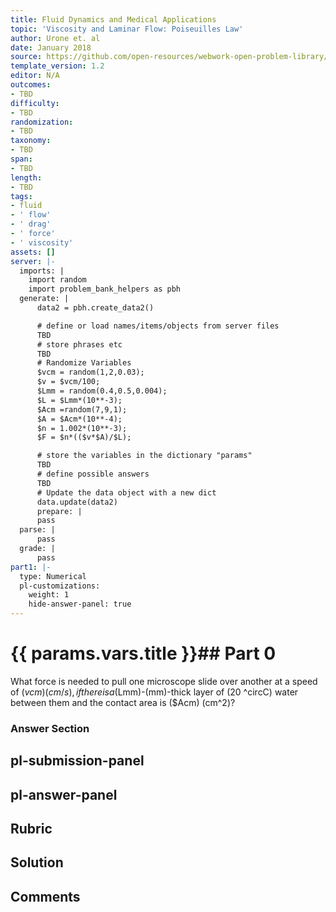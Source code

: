 ```yaml
---
title: Fluid Dynamics and Medical Applications
topic: 'Viscosity and Laminar Flow: Poiseuilles Law'
author: Urone et. al
date: January 2018
source: https://github.com/open-resources/webwork-open-problem-library/tree/master/Contrib/BrockPhysics/College_Physics_Urone/12.Fluid_Dynamics_and_Medical_Applications/12-04.Viscosity_and_Laminar_Flow.Poiseuilles_Law/NU_U17_12_04_002.pg
template_version: 1.2
editor: N/A
outcomes:
- TBD
difficulty:
- TBD
randomization:
- TBD
taxonomy:
- TBD
span:
- TBD
length:
- TBD
tags:
- fluid
- ' flow'
- ' drag'
- ' force'
- ' viscosity'
assets: []
server: |-
  imports: |
    import random
    import problem_bank_helpers as pbh
  generate: |
      data2 = pbh.create_data2()

      # define or load names/items/objects from server files
      TBD
      # store phrases etc
      TBD
      # Randomize Variables
      $vcm = random(1,2,0.03);
      $v = $vcm/100;
      $Lmm = random(0.4,0.5,0.004);
      $L = $Lmm*(10**-3);
      $Acm =random(7,9,1);
      $A = $Acm*(10**-4);
      $n = 1.002*(10**-3);
      $F = $n*(($v*$A)/$L);

      # store the variables in the dictionary "params"
      TBD
      # define possible answers
      TBD
      # Update the data object with a new dict
      data.update(data2)
      prepare: |
      pass
  parse: |
      pass
  grade: |
      pass
part1: |-
  type: Numerical
  pl-customizations:
    weight: 1
    hide-answer-panel: true
---
```


# {{ params.vars.title }}## Part 0 
What force is needed to pull one microscope slide over another at a speed of ($vcm) (cm/s), if there is a ($Lmm)-(mm)-thick layer of (20 ^circC) water between them and the contact area is ($Acm) (cm^2)? 


### Answer Section 


## pl-submission-panel 


## pl-answer-panel 


## Rubric 


## Solution 


## Comments 


